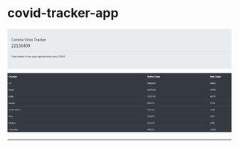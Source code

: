 # covid-tracker-app

![Alt text](Pic.png?raw=true "Demo")

-----------------------------------------